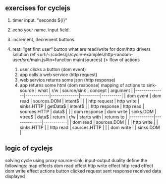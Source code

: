 
## exercises for cyclejs

1. timer input. "seconds ${i}"

2. echo your name. input field.

3. increment, decrement buttons. 

4. rest: "get first user" button
  what are read/write for dom/http drivers
  solution
    ref
      <url:/~/codes/js/cycle-examples/http-random-user/src/main.js#tn=function main(sources) {>
    flow of actions
      1. user clicks a button (dom event)
      2. app calls a web service (http request)
      3. web service returns some json (http response)
      4. app returns some html (dom response)
    mapping of actions to sink-source
      | what          | r/w        | source/sink  | concept  | argument |
      |---------------|------------|--------------|----------|----------|
      | dom event     | dom read   | sources.DOM  | intent$  |          |
      | http request  | http write | sinks.HTTP   | getData$ | intent$  |
      | http response | http read  | sources.HTTP | data$    |          |
      | dom response  | dom write  | sinks.DOM    | vtree$   | data$    |
    return
      | r/w        | starts with  | returns to |
      |------------|--------------|------------|
      | dom read   | sources.DOM  |            |
      | http write |              | sinks.HTTP |
      | http read  | sources.HTTP |            |
      | dom write  |              | sinks.DOM  |

## logic of cyclejs

solving cycle using proxy
source-sink: input-output duality
define the followings:
  map effects
    dom read effect
    http write effect
    http read effect
    dom write effect
  actions
    button clicked
    request sent
    response received
    data displayed
  
